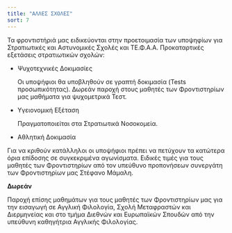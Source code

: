 ```yaml
---
title: "ΑΛΛΕΣ ΣΧΟΛΕΣ"
sort: 7
---
```


Τα φροντιστήριά μας ειδικεύονται στην προετοιμασία των υποψηφίων για Στρατιωτικές και Αστυνομικές Σχολές και ΤΕ.Φ.Α.Α.
Προκαταρτικές εξετάσεις στρατιωτικών σχολών:



 - Ψυχοτεχνικές Δοκιμασίες

    Οι υποψήφιοι θα υποβληθούν σε γραπτή δοκιμασία (Tests προσωπικότητας).
    Δωρεάν παροχή στους μαθητές των Φροντιστηρίων μας μαθήματα για ψυχομετρικά Τεστ.

 - Υγειονομική Εξέταση

    Πραγματοποιείται στα Στρατιωτικά Νοσοκομεία.

 - Αθλητική Δοκιμασία

Για να κριθούν κατάλληλοι οι υποψήφιοι πρέπει να πετύχουν τα κατώτερα όρια επίδοσης σε συγκεκριμένα αγωνίσματα.
Ειδικές τιμές για τους μαθητές των Φροντιστηρίων από τον υπεύθυνο προπονήσεων συνεργάτη των Φροντιστηρίων μας Στέφανο Μάμαλη.

**Δωρεάν**

Παροχή επίσης μαθημάτων για τους μαθητές των Φροντιστηρίων μας για την εισαγωγή σε Αγγλική Φιλολογία, Σχολή Μεταφραστών και Διερμηνείας και στο τμήμα Διεθνών και Ευρωπαϊκών Σπουδών από την υπεύθυνη καθηγήτρια Αγγλικής Φιλολογίας.
